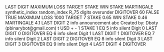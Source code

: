 <xml xmlns="http://www.w3.org/1999/xhtml" collection="false">
  <variables>
    <variable type="" id="NF4F:F)/OD%/WGw?#p21">LAST DIGIT</variable>
    <variable type="" id="hI@Y}s|lTxY^B?|ePQo3">MAXIMUM LOSS</variable>
    <variable type="" id="B1QULQFHhsY:UDFFic@Y">TARGET</variable>
    <variable type="" id="GYiy?v@WnvT%BAgL0J7S">STAKE</variable>
    <variable type="" id="F4wur(a=}{e-X~0WBkHA">WIN STAKE</variable>
    <variable type="" id="Y9Odb50J;.aLg825Z0Zu">MARTINGALE</variable>
  </variables>
  <block type="trade" id="73vWdDagX-YhN)CtN.3D" x="12" y="21">
    <field name="MARKET_LIST">synthetic_index</field>
    <field name="SUBMARKET_LIST">random_index</field>
    <field name="SYMBOL_LIST">R_75</field>
    <field name="TRADETYPECAT_LIST">digits</field>
    <field name="TRADETYPE_LIST">overunder</field>
    <field name="TYPE_LIST">DIGITOVER</field>
    <field name="CANDLEINTERVAL_LIST">60</field>
    <field name="TIME_MACHINE_ENABLED">FALSE</field>
    <field name="RESTARTONERROR">TRUE</field>
    <statement name="INITIALIZATION">
      <block type="variables_set" id="Zs12WS8wwSD$LoS,`J!x">
        <field name="VAR" id="hI@Y}s|lTxY^B?|ePQo3" variabletype="">MAXIMUM LOSS</field>
        <value name="VALUE">
          <block type="math_number" id="P1,cyQ}FtImbCZ|u+g5(">
            <field name="NUM">1000</field>
          </block>
        </value>
        <next>
          <block type="variables_set" id="D!qv#iHJ:ZOTG!8SBOM_">
            <field name="VAR" id="B1QULQFHhsY:UDFFic@Y" variabletype="">TARGET</field>
            <value name="VALUE">
              <block type="math_number" id="v;/qX-WI9G.g+.N^7ntq">
                <field name="NUM">7</field>
              </block>
            </value>
            <next>
              <block type="variables_set" id="@%fc)+|l*+9`u#[d{=]x">
                <field name="VAR" id="GYiy?v@WnvT%BAgL0J7S" variabletype="">STAKE</field>
                <value name="VALUE">
                  <block type="math_number" id="2%I5[QMh|XxR3$F?kybR">
                    <field name="NUM">0.65</field>
                  </block>
                </value>
                <next>
                  <block type="variables_set" id="G~lr5U;{3c`7RzoFoC`a">
                    <field name="VAR" id="F4wur(a=}{e-X~0WBkHA" variabletype="">WIN STAKE</field>
                    <value name="VALUE">
                      <block type="math_number" id="%qF_Giqb7;-cT3E(b;te">
                        <field name="NUM">0.46</field>
                      </block>
                    </value>
                    <next>
                      <block type="variables_set" id="~`Hy9.Hi3(PHx^1GaKWU">
                        <field name="VAR" id="Y9Odb50J;.aLg825Z0Zu" variabletype="">MARTINGALE</field>
                        <value name="VALUE">
                          <block type="math_number" id="-.IEm?;#llux):K@(jr6">
                            <field name="NUM">4.1</field>
                          </block>
                        </value>
                        <next>
                          <block type="variables_set" id="0WE8tUNlSZx3}cR%JAi:">
                            <field name="VAR" id="NF4F:F)/OD%/WGw?#p21" variabletype="">LAST DIGIT</field>
                            <value name="VALUE">
                              <block type="math_number" id="{${:[Pm,sK[ak5*W8Q34">
                                <field name="NUM">2</field>
                              </block>
                            </value>
                            <next>
                              <block type="notify" id="_0h-Zg.=]5sv1^hIq8o[" collapsed="true">
                                <field name="NOTIFICATION_TYPE">info</field>
                                <field name="NOTIFICATION_SOUND">announcement</field>
                                <value name="MESSAGE">
                                  <shadow type="text" id="GBhaChEk)H,SfoLK.8Z^">
                                    <field name="TEXT">abc</field>
                                  </shadow>
                                  <block type="text" id="z4dc++laOBG@5E.1LSxq" collapsed="true">
                                    <field name="TEXT">Created by: Dboty (pbinarybot@gmail.com)</field>
                                  </block>
                                </value>
                              </block>
                            </next>
                          </block>
                        </next>
                      </block>
                    </next>
                  </block>
                </next>
              </block>
            </next>
          </block>
        </next>
      </block>
    </statement>
    <statement name="SUBMARKET">
      <block type="tradeOptions" id="IEra)5~tI=N9mCmxLi(X">
        <field name="DURATIONTYPE_LIST">t</field>
        <field name="CURRENCY_LIST">USD</field>
        <field name="BARRIEROFFSETTYPE_LIST">+</field>
        <field name="SECONDBARRIEROFFSETTYPE_LIST">-</field>
        <value name="DURATION">
          <block type="math_number" id="*Z{D2jDqE|OvVHOU~v!I">
            <field name="NUM">1</field>
          </block>
        </value>
        <value name="AMOUNT">
          <block type="variables_get" id="1|0b~nTFQhQ~H,cG!):6" collapsed="true">
            <field name="VAR" id="GYiy?v@WnvT%BAgL0J7S" variabletype="">STAKE</field>
          </block>
        </value>
        <value name="PREDICTION">
          <shadow type="math_number" id="waUAjB,oWhn2XZcDparx">
            <field name="NUM">1</field>
          </shadow>
        </value>
      </block>
    </statement>
  </block>
  <block type="during_purchase" id="(4;NieXd}j|Bn!c-YiC|" x="644" y="517">
    <statement name="DURING_PURCHASE_STACK">
      <block type="controls_if" id="8?eYKAW%VczmRXQ-ou3r">
        <value name="IF0">
          <block type="check_sell" id="M=:_KpEeRAJY_}XTU^8~"></block>
        </value>
      </block>
    </statement>
  </block>
  <block type="before_purchase" id="tOc)]Xd=cAm0aiy+-8(8" x="0" y="643">
    <statement name="BEFOREPURCHASE_STACK">
      <block type="timeout" id="]_Q$hDiPo[}fCBM%lEIi">
        <statement name="TIMEOUTSTACK">
          <block type="controls_if" id="J}yW|D?@tZ7yXM{),8W,">
            <mutation elseif="4"></mutation>
            <value name="IF0">
              <block type="logic_compare" id="?LxZC*50DqBUCy/o;6m=">
                <field name="OP">EQ</field>
                <value name="A">
                  <block type="last_digit" id="7@[A*e^91;9O69jbJfUi"></block>
                </value>
                <value name="B">
                  <block type="math_number" id="3`dJ;^^@u:BcmG%-MXWe">
                    <field name="NUM">5</field>
                  </block>
                </value>
              </block>
            </value>
            <statement name="DO0">
              <block type="notify" id="Kmq=k9(=wu?m]KggAAka">
                <field name="NOTIFICATION_TYPE">info</field>
                <field name="NOTIFICATION_SOUND">silent</field>
                <value name="MESSAGE">
                  <shadow type="text" id="c9WgC[*uUIQ8x?hYIm5x">
                    <field name="TEXT">Digit 0</field>
                  </shadow>
                </value>
                <next>
                  <block type="variables_set" id="t#v-)P:}Y,+p!c)c-;zD">
                    <field name="VAR" id="NF4F:F)/OD%/WGw?#p21" variabletype="">LAST DIGIT</field>
                    <value name="VALUE">
                      <block type="math_number" id="^=-o4ThSL;2F/aoOoKzm">
                        <field name="NUM">0</field>
                      </block>
                    </value>
                    <next>
                      <block type="purchase" id="lBVihhVdMt[AXg8Q~sQD">
                        <field name="PURCHASE_LIST">DIGITOVER</field>
                      </block>
                    </next>
                  </block>
                </next>
              </block>
            </statement>
            <value name="IF1">
              <block type="logic_compare" id="$IuLu@WT,X!8HuAsgU0J">
                <field name="OP">EQ</field>
                <value name="A">
                  <block type="last_digit" id="D9o49aUHKAyis8)9-B$E"></block>
                </value>
                <value name="B">
                  <block type="math_number" id=":7`D#KITjOwA?;]}SR/!">
                    <field name="NUM">6</field>
                  </block>
                </value>
              </block>
            </value>
            <statement name="DO1">
              <block type="notify" id=")%gd%O5xG_464;RX6GGT">
                <field name="NOTIFICATION_TYPE">info</field>
                <field name="NOTIFICATION_SOUND">silent</field>
                <value name="MESSAGE">
                  <shadow type="text" id="vhzMXT,)wg`zKuF6=2mL">
                    <field name="TEXT">Digit 1</field>
                  </shadow>
                </value>
                <next>
                  <block type="variables_set" id="$m2mVBb)#3co@bZP/TEY">
                    <field name="VAR" id="NF4F:F)/OD%/WGw?#p21" variabletype="">LAST DIGIT</field>
                    <value name="VALUE">
                      <block type="math_number" id="CSooQwjF,X|-fMn*B:D/">
                        <field name="NUM">1</field>
                      </block>
                    </value>
                    <next>
                      <block type="purchase" id="[JMWqICq[a}:rxMp~aG1">
                        <field name="PURCHASE_LIST">DIGITOVER</field>
                      </block>
                    </next>
                  </block>
                </next>
              </block>
            </statement>
            <value name="IF2">
              <block type="logic_compare" id="@N_MD9C|qhjBrxoED`4B">
                <field name="OP">EQ</field>
                <value name="A">
                  <block type="last_digit" id="gai=PR6cnV8V+oxL6n]B"></block>
                </value>
                <value name="B">
                  <block type="math_number" id="I(x]Tal?]7+YS:w@~|(Q">
                    <field name="NUM">7</field>
                  </block>
                </value>
              </block>
            </value>
            <statement name="DO2">
              <block type="notify" id="_iEQ?%N(5}:65]AA+#`v">
                <field name="NOTIFICATION_TYPE">info</field>
                <field name="NOTIFICATION_SOUND">silent</field>
                <value name="MESSAGE">
                  <shadow type="text" id="}sT]E+6b;K8lhnbO!~%x">
                    <field name="TEXT">Digit 2</field>
                  </shadow>
                </value>
                <next>
                  <block type="variables_set" id="8L_0Y3j*vr[LETbO})m9">
                    <field name="VAR" id="NF4F:F)/OD%/WGw?#p21" variabletype="">LAST DIGIT</field>
                    <value name="VALUE">
                      <block type="math_number" id="CrzP;BBpp#j1Y}GI-%6K">
                        <field name="NUM">2</field>
                      </block>
                    </value>
                    <next>
                      <block type="purchase" id="f{OfyU~pY.fDQZB[BG/q" collapsed="true">
                        <field name="PURCHASE_LIST">DIGITOVER</field>
                      </block>
                    </next>
                  </block>
                </next>
              </block>
            </statement>
            <value name="IF3">
              <block type="logic_compare" id="b}dA+7]-Pg6.QiL:;vZ(">
                <field name="OP">EQ</field>
                <value name="A">
                  <block type="last_digit" id="CTlrf~`vcDi+d4$}oKAD"></block>
                </value>
                <value name="B">
                  <block type="math_number" id="gv~IQ{oBM^mr5`Kz|u-*">
                    <field name="NUM">8</field>
                  </block>
                </value>
              </block>
            </value>
            <statement name="DO3">
              <block type="notify" id="HLkI3i3=;#;}_dSuh/3{">
                <field name="NOTIFICATION_TYPE">info</field>
                <field name="NOTIFICATION_SOUND">silent</field>
                <value name="MESSAGE">
                  <shadow type="text" id="ui-youn]@$~!4BNsNwto">
                    <field name="TEXT">Digit 3</field>
                  </shadow>
                </value>
                <next>
                  <block type="variables_set" id="|WJ9bMeBM?e6fQ)|FxT7">
                    <field name="VAR" id="NF4F:F)/OD%/WGw?#p21" variabletype="">LAST DIGIT</field>
                    <value name="VALUE">
                      <block type="math_number" id="f9/R(1w8YmAGq|wiY5l%">
                        <field name="NUM">3</field>
                      </block>
                    </value>
                    <next>
                      <block type="purchase" id="G,Xv7%`1RjKYb6,DdPIw" collapsed="true">
                        <field name="PURCHASE_LIST">DIGITOVER</field>
                      </block>
                    </next>
                  </block>
                </next>
              </block>
            </statement>
            <value name="IF4">
              <block type="logic_compare" id="k38S+):n$ki|9$BDgLwc">
                <field name="OP">EQ</field>
                <value name="A">
                  <block type="last_digit" id="3,[)@EEzU3ebH*BUw(l^"></block>
                </value>
                <value name="B">
                  <block type="math_number" id="(enA{Vfwa]P)uEGqN[uj">
                    <field name="NUM">9</field>
                  </block>
                </value>
              </block>
            </value>
            <statement name="DO4">
              <block type="notify" id="{((b^gn:KDCu!9FK;[){">
                <field name="NOTIFICATION_TYPE">info</field>
                <field name="NOTIFICATION_SOUND">silent</field>
                <value name="MESSAGE">
                  <shadow type="text" id="6}IrxUb!WqGE(1ihT5o]">
                    <field name="TEXT">Digit 4</field>
                  </shadow>
                </value>
                <next>
                  <block type="variables_set" id="9`fhY1JA7#cChZH/,kO^">
                    <field name="VAR" id="NF4F:F)/OD%/WGw?#p21" variabletype="">LAST DIGIT</field>
                    <value name="VALUE">
                      <block type="math_number" id="TF@J9kD+gn4_*4wFEXH`">
                        <field name="NUM">4</field>
                      </block>
                    </value>
                    <next>
                      <block type="purchase" id="HcwUonE*HFqUAhhf%E:/" collapsed="true">
                        <field name="PURCHASE_LIST">DIGITOVER</field>
                      </block>
                    </next>
                  </block>
                </next>
              </block>
            </statement>
            <next>
              <block type="controls_if
